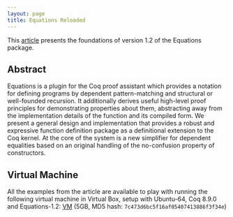 ```yaml
---
layout: page
title: Equations Reloaded
---
```


This
[article](https://www.irif.fr/~sozeau/research/publications/drafts/Equations_Reloaded.pdf)
presents the foundations of version 1.2 of the Equations package.

Abstract
--------

Equations is a plugin for the Coq proof assistant which provides a
notation for defining programs by dependent pattern-matching and
structural or well-founded recursion. It additionally derives useful
high-level proof principles for demonstrating properties about them,
abstracting away from the implementation details of the function and its
compiled form. We present a general design and implementation that
provides a robust and expressive function definition package as a
definitional extension to the Coq kernel. At the core of the system is
a new simplifier for dependent equalities based on an original handling
of the no-confusion property of constructors.

Virtual Machine
---------------

All the examples from the article are available to play with running the
following virtual machine in Virtual Box, setup with Ubuntu-64, Coq
8.9.0 and Equations-1.2:
[VM](https://drive.google.com/open?id=1wsJOWHYLE33rxov0T9do29VnTD_EwHHl)
(5GB, MD5 hash: `7c473d6bc5f16af05407413886f3f34e`)
